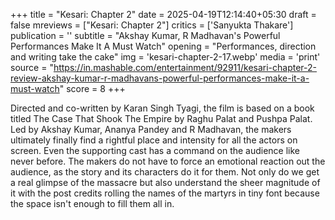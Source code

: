 +++
title = "Kesari: Chapter 2"
date = 2025-04-19T12:14:40+05:30
draft = false
mreviews = ["Kesari: Chapter 2"]
critics = ['Sanyukta Thakare']
publication = ''
subtitle = "Akshay Kumar, R Madhavan's Powerful Performances Make It A Must Watch"
opening = "Performances, direction and writing take the cake"
img = 'kesari-chapter-2-17.webp'
media = 'print'
source = "https://in.mashable.com/entertainment/92911/kesari-chapter-2-review-akshay-kumar-r-madhavans-powerful-performances-make-it-a-must-watch"
score = 8
+++

Directed and co-written by Karan Singh Tyagi, the film is based on a book titled The Case That Shook The Empire by Raghu Palat and Pushpa Palat. Led by Akshay Kumar, Ananya Pandey and R Madhavan, the makers ultimately finally find a rightful place and intensity for all the actors on screen. Even the supporting cast has a command on the audience like never before. The makers do not have to force an emotional reaction out the audience, as the story and its characters do it for them. Not only do we get a real glimpse of the massacre but also understand the sheer magnitude of it with the post credits rolling the names of the martyrs in tiny font because the space isn't enough to fill them all in.
